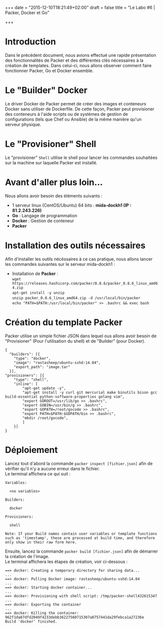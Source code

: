 +++
date = "2015-12-10T18:21:49+02:00"
draft = false
title = "Le Labo #6 | Packer, Docker et Go"

+++

# Introduction
Dans le précédent document, nous avions effectué une rapide présentation des fonctionnalités de Packer et des différentes clés nécessaires à la création de templates.
Dans celui-ci, nous allons observer comment faire fonctionner Packer, Go et Docker ensemble.

# Le "Builder" Docker
Le driver Docker de Packer permet de créer des images et conteneurs Docker sans utiliser de Dockerfile.
De cette façon, Packer peut provisioner des conteneurs à l'aide scripts ou de systèmes de gestion de configurations (tels que Chef ou Ansible) de la même manière qu'un serveur physique.

# Le "Provisioner" Shell
Le "provisioner" `Shell` utilise le shell pour lancer les commandes souhaitées sur la machine sur laquelle Packer est installé.

# Avant d'aller plus loin...
Nous allons avoir besoin des éléments suivants : 

- 1 serveur linux (CentOS/Ubuntu) 64 bits : **mida-dockh1 (IP : 81.2.243.226)**  
- **Go** : Langage de programmation
- **Docker** : Gestion de conteneur
- **Packer**

# Installation des outils nécessaires
Afin d'installer les outils nécéssaires à ce cas pratique, nous allons lancer les commandes suivantes sur le serveur mida-dockh1 : 

- Installation de **Packer** :  
`wget https://releases.hashicorp.com/packer/0.8.6/packer_0.8.6_linux_amd64.zip`  
`apt-get install -y unzip`  
`unzip packer_0.8.6_linux_amd64.zip -d /usr/local/bin/packer`  
`echo "PATH=$PATH:/usr/local/bin/packer" >> .bashrc && exec bash `

# Création du template Packer
Packer utilise un simple fichier JSON dans lequel ous allons avoir besoin de "Provisioner" (Pour l'utilisation du shell) et de "Builder" (pour Docker).

	{
      "builders": [{
        "type": "docker",
        "image": "rastasheep/ubuntu-sshd:14.04",
        "export_path": "image.tar"
      }],
	"provisioners": [{
		"type": "shell",
		"inline": [
			"apt-get update -y",
			"apt-get install -y curl git mercurial make binutils bison gcc build-essential python-software-properties golang vim",
			"export GOROOT=/usr/lib/go >> .bashrc",
			"export GOBIN=/usr/bin/g >> .bashrc",
      		"export GOPATH=/root/gocode >> .bashrc",
      		"export PATH=$PATH:$GOPATH/bin >> .bashrc",
      		"mkdir /root/gocode",
      		]
	  	}]
  	}

# Déploiement 
Lancez tout d'abord la commande `packer inspect [fichier.json]` afin de vérifier qu'il n'y a aucune erreur dans le fichier.  
Le terminal affichera ce qui suit : 

	Variables:

	  <no variables>

	Builders:

	  docker

	Provisioners:

	  shell

	Note: If your Build names contain user variables or template functions such as 'timestamp', these are processed at build time, and therefore only show in their raw form here.

Ensuite, lancez la commande `packer build [fichier.json]` afin de démarrer la création de l'image.  
Le terminal affichera les étapes de création, voir ci-dessous : 
	
	==> docker: Creating a temporary directory for sharing data...
	...
	==> docker: Pulling Docker image: rastasheep/ubuntu-sshd:14.04
	...
	==> docker: Starting docker container...
	...
	==> docker: Provisioning with shell script: /tmp/packer-shell432615347
	...
	==> docker: Exporting the container
	...
	==> docker: Killing the container: 962f1da87dfd2049f4233debb36227560715307a8757441da29febca1a27236e
	Build 'docker' finished.
